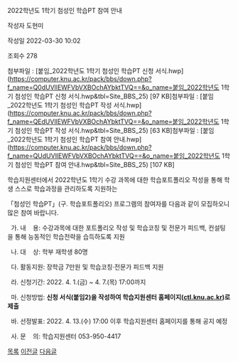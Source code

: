 
2022학년도 1학기 첨성인 학습PT 참여 안내





작성자
도현미


작성일
2022-03-30 10:02


조회수
278


첨부파일 : [붙임\_2022학년도 1학기 첨성인 학습PT 신청 서식.hwp](https://computer.knu.ac.kr/pack/bbs/down.php?f_name=Q0dUVllEWFVbVXBOchAYbktTVQ==&o_name=붙임_2022학년도 1학기 첨성인 학습PT 신청 서식.hwp&tbl=Site_BBS_25) [97 KB]첨부파일 : [붙임\_2022학년도 1학기 첨성인 학습PT 작성 서식.hwp](https://computer.knu.ac.kr/pack/bbs/down.php?f_name=QEdUVllEWFVbVXBOchAYbktTVQ==&o_name=붙임_2022학년도 1학기 첨성인 학습PT 작성 서식.hwp&tbl=Site_BBS_25) [63 KB]첨부파일 : [붙임\_2022학년도 1학기 첨성인 학습PT 참여 안내.hwp](https://computer.knu.ac.kr/pack/bbs/down.php?f_name=QUdUVllEWFVbVXBOchAYbktTVQ==&o_name=붙임_2022학년도 1학기 첨성인 학습PT 참여 안내.hwp&tbl=Site_BBS_25) [107 KB]


﻿학습지원센터에서 2022학년도 1학기 수강 과목에 대한 학습포트폴리오 작성을 통해 학생 스스로 학습과정을 관리하도록 지원하는

「첨성인 학습PT」(구. 학습포트폴리오) 프로그램의 참여자를 다음과 같이 모집하오니 많은 참여 바랍니다.

  


  가. 내    용: 수강과목에 대한 포트폴리오 작성 및 학습코칭 및 전문가 피드백, 컨설팅을 통해 능동적인 학습전략을 습득하도록 지원

  


  나. 대    상: 학부 재학생 80명

  


  다. 활동지원: 장학금 7만원 및 학습코칭·전문가 피드백 지원

  


  라. 신청기간: 2022. 4. 1.(금) ~ 4. 7.(목) 17:00까지

  


  마. 신청방법: **신청 서식(붙임2)을 작성하여 학습지원센터 홈페이지([ctl.knu.ac.kr](http://ctl.knu.ac.kr))로 제출**

  


  바. 선정발표: 2022. 4. 13.(수) 17:00 이후 학습지원센터 홈페이지를 통해 공지 예정

  


  사. 문    의: 학습지원센터 053-950-4417







[목록](https://computer.knu.ac.kr/06_sub/02_sub.html?key=&keyfield=&category=&page=1&bbs_code=Site_BBS_25)
[이전글](https://computer.knu.ac.kr/06_sub/02_sub.html?bbs_cmd=view&page=1&key=&keyfield=&category=&no=3733&bbs_code=Site_BBS_25)
[다음글](https://computer.knu.ac.kr/06_sub/02_sub.html?bbs_cmd=view&page=1&key=&keyfield=&category=&no=3735&bbs_code=Site_BBS_25)

















 